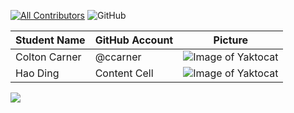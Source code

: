 
<!-- ALL-CONTRIBUTORS-BADGE:START - Do not remove or modify this section -->
[![All Contributors](https://img.shields.io/badge/all_contributors-10-orange.svg?style=flat-square)](#contributors-)
![GitHub](https://img.shields.io/github/license/ccarner/SWEN90013-2020-ID)
<!-- ALL-CONTRIBUTORS-BADGE:END -->

| Student Name  | GitHub Account| Picture |
| ------------- | ------------- | ------------- |
| Colton Carner | @ccarner      | ![Image of Yaktocat](https://github.com/ccarner/SWEN90013-2020-ID/blob/master/Contributors/Contributors.pic/Colton%20Carner.jpg) |
| Hao Ding      | Content Cell  | ![Image of Yaktocat](https://github.com/ccarner/SWEN90013-2020-ID/blob/master/Contributors/Contributors.pic/Hao%20Ding.jpg)|

[![](https://opencollective.com/html-react-parser/contributors.svg?width=890&button=false)](https://github.com/remarkablemark/html-react-parser/graphs/contributors)
